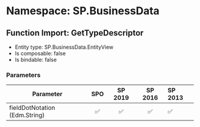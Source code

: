 # Namespace: SP.BusinessData

## Function Import: GetTypeDescriptor

- Entity type: SP.BusinessData.EntityView
- Is composable: false
- Is bindable: false

### Parameters

Parameter | SPO | SP 2019 | SP 2016 | SP 2013
----------|:---:|:-------:|:-------:|:-------
fieldDotNotation (Edm.String) | ✅ | ✅ | ✅ | ✅
